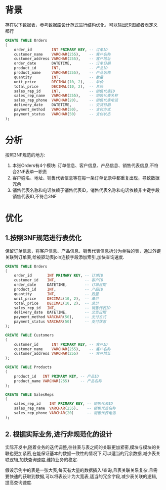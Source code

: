 # 背景

存在以下数据表，参考数据库设计范式进行结构优化，可以输出ER图或者表定义都行

```sql
CREATE TABLE Orders
(
    order_id         INT PRIMARY KEY, -- 订单ID
    customer_name    VARCHAR(255),    -- 客户名称
    customer_address VARCHAR(255),    -- 客户地址
    order_date       DATETIME,        -- 订单日期
    product_id       INT,             -- 产品ID
    product_name     VARCHAR(255),    -- 产品名称
    quantity         INT,             -- 数量
    unit_price       DECIMAL(10, 2),  -- 单价
    total_price      DECIMAL(10, 2),  -- 总价
    sales_rep_id     INT,             -- 销售代表ID
    sales_rep_name   VARCHAR(255),    -- 销售代表名称
    sales_rep_phone  VARCHAR(20),     -- 销售代表电话
    delivery_date    DATETIME,        -- 交货日期
    payment_method   VARCHAR(50),     -- 支付方式
    payment_status   VARCHAR(50)      -- 支付状态
);
```

# 分析

按照3NF规范的地方:

1. 本张Orders有4个模块: 订单信息、客户信息、产品信息、销售代表信息,不符合2NF表单一职责
2. 客户姓名、地址、销售代表信息等在每一条订单记录中都重复出现，导致数据冗余
3. 销售代表名称和电话依赖于销售代表ID，销售代表名称和电话依赖非主键字段销售代表ID,不符合3NF

# 优化

## 1.按照3NF规范进行表优化

保留订单信息，将客户信息、产品信息、销售代表信息拆分为单独的表，通过外键关联到订单表,给被驱动表join连接字段添加索引,加快查询速度.

```sql
CREATE TABLE Orders
(
    order_id       INT PRIMARY KEY, -- 订单ID
    customer_id    INT,             -- 客户ID
    order_date     DATETIME,        -- 订单日期
    product_id     INT,             -- 产品ID
    quantity       INT,             -- 数量
    unit_price     DECIMAL(10, 2),  -- 单价
    total_price    DECIMAL(10, 2),  -- 总价
    sales_rep_id   INT,             -- 销售代表ID
    delivery_date  DATETIME,        -- 交货日期
    payment_method VARCHAR(50),     -- 支付方式
    payment_status VARCHAR(50)      -- 支付状态
);

CREATE TABLE Customers
(
    customer_id      INT PRIMARY KEY, -- 客户ID
    customer_name    VARCHAR(255),    -- 客户名称
    customer_address VARCHAR(255)     -- 客户地址
);

CREATE TABLE Products
(
    product_id   INT PRIMARY KEY, -- 产品ID
    product_name VARCHAR(255)     -- 产品名称
);

CREATE TABLE SalesReps
(
    sales_rep_id    INT PRIMARY KEY, -- 销售代表ID
    sales_rep_name  VARCHAR(255),    -- 销售代表名称
    sales_rep_phone VARCHAR(20)      -- 销售代表电话
);
```

## 2. 根据实际业务,进行非规范化的设计

实际开发中,随着业务的迭代调整,往往表与表之间的关联更加紧密,模块与模块的关联也更加紧密,在能保证基本的数据一致性的情况下,可以适当的冗余数据,减少表关联逻辑,加快查询速度,维持业务的稳定.

假设示例中的表是一张大表,每天有大量的数据插入/查询,且表关联关系复杂,且需要快速的获取到数据,可以将表设计为大宽表,适当的冗余字段,减少表关联的逻辑,提高查询速度.






